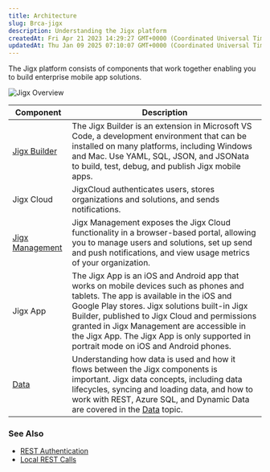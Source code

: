 ```yaml
---
title: Architecture
slug: Brca-jigx
description: Understanding the Jigx platform 
createdAt: Fri Apr 21 2023 14:29:27 GMT+0000 (Coordinated Universal Time)
updatedAt: Thu Jan 09 2025 07:10:07 GMT+0000 (Coordinated Universal Time)
---
```


The Jigx platform consists of components that work together enabling you to build enterprise mobile app solutions.

![Jigx Overview](https://archbee-image-uploads.s3.amazonaws.com/x7vdIDH6-ScTprfmi2XXX/3rJSBLdbOOKqiFIX8diTO_jigxoverview.png "Jigx Overview")

| Component                                                                    | Description                                                                                                                                                                                                                                                                                                                                                                  |
| ---------------------------------------------------------------------------- | ---------------------------------------------------------------------------------------------------------------------------------------------------------------------------------------------------------------------------------------------------------------------------------------------------------------------------------------------------------------------------- |
| [Jigx Builder](<./../Building Apps with Jigx/Jigx Builder _code editor_.md>) | The Jigx Builder is an extension in Microsoft VS Code, a development environment that can be installed on many platforms, including Windows and Mac. Use YAML, SQL, JSON, and JSONata to build, test, debug, and publish Jigx mobile apps.                                                                                                                          |
| Jigx Cloud                                                                   | JigxCloud authenticates users, stores organizations and solutions, and sends notifications.                                                                                                                                                                                                                                                                                  |
| [Jigx Management](<./../Administration/Management Overview.md>)              | Jigx Management exposes the Jigx Cloud functionality in a browser-based portal, allowing you to manage users and solutions, set up send and push notifications, and view usage metrics of your organization.                                                                                                                                                                 |
| Jigx App                                                                     | The Jigx App is an iOS and Android app that works on mobile devices such as phones and tablets. The app is available in the iOS and Google Play stores. Jigx solutions built-in Jigx Builder, published to Jigx Cloud and permissions granted in Jigx Management are accessible in the Jigx App. The Jigx App is only supported in portrait mode on iOS and Android phones.  |
| [Data](<./../Building Apps with Jigx/Data.md>)                               | Understanding how data is used and how it flows between the Jigx components is important. Jigx data concepts, including data lifecycles, syncing and loading data, and how to work with REST, Azure SQL, and Dynamic Data are covered in the [Data](<./../Building Apps with Jigx/Data.md>) topic.                                                                           |

### See Also

- [REST Authentication](<./../Building Apps with Jigx/Data/Data Providers/REST/REST Authentication.md>)
- [Local REST Calls](<./../Building Apps with Jigx/Data/Data Providers/REST/Local REST Calls.md>)


